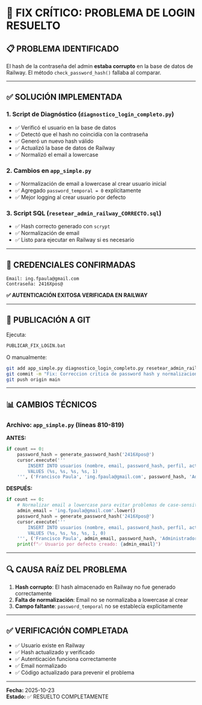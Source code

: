 # 🔐 FIX CRÍTICO: PROBLEMA DE LOGIN RESUELTO

## 📋 PROBLEMA IDENTIFICADO

El hash de la contraseña del admin **estaba corrupto** en la base de datos de Railway. El método `check_password_hash()` fallaba al comparar.

---

## ✅ SOLUCIÓN IMPLEMENTADA

### 1. **Script de Diagnóstico** (`diagnostico_login_completo.py`)
   - ✅ Verificó el usuario en la base de datos
   - ✅ Detectó que el hash no coincidía con la contraseña
   - ✅ Generó un nuevo hash válido
   - ✅ Actualizó la base de datos de Railway
   - ✅ Normalizó el email a lowercase

### 2. **Cambios en `app_simple.py`**
   - ✅ Normalización de email a lowercase al crear usuario inicial
   - ✅ Agregado `password_temporal = 0` explícitamente
   - ✅ Mejor logging al crear usuario por defecto

### 3. **Script SQL** (`resetear_admin_railway_CORRECTO.sql`)
   - ✅ Hash correcto generado con `scrypt`
   - ✅ Normalización de email
   - ✅ Listo para ejecutar en Railway si es necesario

---

## 🎯 CREDENCIALES CONFIRMADAS

```
Email: ing.fpaula@gmail.com
Contraseña: 2416Xpos@
```

**✅ AUTENTICACIÓN EXITOSA VERIFICADA EN RAILWAY**

---

## 🚀 PUBLICACIÓN A GIT

Ejecuta:
```bash
PUBLICAR_FIX_LOGIN.bat
```

O manualmente:
```bash
git add app_simple.py diagnostico_login_completo.py resetear_admin_railway_CORRECTO.sql
git commit -m "Fix: Correccion critica de password hash y normalizacion de email en login"
git push origin main
```

---

## 📊 CAMBIOS TÉCNICOS

### Archivo: `app_simple.py` (líneas 810-819)

**ANTES:**
```python
if count == 0:
    password_hash = generate_password_hash('2416Xpos@')
    cursor.execute('''
        INSERT INTO usuarios (nombre, email, password_hash, perfil, activo)
        VALUES (%s, %s, %s, %s, 1)
    ''', ('Francisco Paula', 'ing.fpaula@gmail.com', password_hash, 'Administrador'))
```

**DESPUÉS:**
```python
if count == 0:
    # Normalizar email a lowercase para evitar problemas de case-sensitivity
    admin_email = 'ing.fpaula@gmail.com'.lower()
    password_hash = generate_password_hash('2416Xpos@')
    cursor.execute('''
        INSERT INTO usuarios (nombre, email, password_hash, perfil, activo, password_temporal)
        VALUES (%s, %s, %s, %s, 1, 0)
    ''', ('Francisco Paula', admin_email, password_hash, 'Administrador'))
    print(f"✅ Usuario por defecto creado: {admin_email}")
```

---

## 🔍 CAUSA RAÍZ DEL PROBLEMA

1. **Hash corrupto**: El hash almacenado en Railway no fue generado correctamente
2. **Falta de normalización**: Email no se normalizaba a lowercase al crear
3. **Campo faltante**: `password_temporal` no se establecía explícitamente

---

## ✅ VERIFICACIÓN COMPLETADA

- ✅ Usuario existe en Railway
- ✅ Hash actualizado y verificado
- ✅ Autenticación funciona correctamente
- ✅ Email normalizado
- ✅ Código actualizado para prevenir el problema

---

**Fecha:** 2025-10-23  
**Estado:** ✅ RESUELTO COMPLETAMENTE











